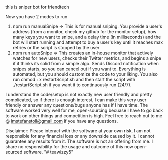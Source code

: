 this is sniper bot for friendtech

Now you have 2 modes to run 
1) npm run manualSnipe => This is for manual sniping. You provide a user's address (from a monitor, check my github for the monitor setup), how many keys you want to snipe, and a delay time (in milliseconds) and the bot will start running and attempt to buy a user's key until it reaches max retries or the script is stopped by the user
2) npm run autoSnipe => This creates an in-house monitor that actively watches for new users, checks their Twitter metrics, and begins a snipe if it thinks its solid from a simple algo. Sends Discord notification when snipes starts, so you can cancel out if you want to. Everything is automated, but you should customize the code to your liking. You also run chmod +x restartScript.sh and then start the script with ./restartScript.sh if you want it to continuously run (24/7).

I understand the code/setup is not exactly new user friendly and pretty complicated, so if there is enough interest, I can make this very user friendly or answer any questions/bugs anyone has if I have time. The software worked very well for me, open-sourcing becuase I have to go back to work on other things and competition is high. Feel free to reach out to me @ imstefanstoll@gmail.com if you have any questions.

Disclaimer: Please interact with the software at your own risk, I am not responsible for any financial loss or any downside caused by it. I cannot guarantee any results from it. The software is not an offering from me. I share no responsibility for the usage and outcome of this now open-sourced software.
"# teawizzy5" 
